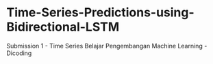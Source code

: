 # Time-Series-Predictions-using-Bidirectional-LSTM
Submission 1 - Time Series Belajar Pengembangan Machine Learning - Dicoding
